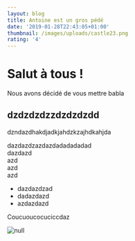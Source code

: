 ```yaml
---
layout: blog
title: Antoine est un gros pédé
date: '2019-01-28T22:43:05+01:00'
thumbnail: /images/uploads/castle23.png
rating: '4'
---
```

# Salut à tous !

Nous avons décidé de vous mettre babla

## dzdzdzdzzdzdzdzdd

dzndazdhakdjadkjahdzkzajhdkahjda

dazdazdzazdazdadadadadad\
dazdazd\
azd\
azd\
azd

* dazdazdzad
* dadazdazd
* azdazdazd

Coucuoucocuciccdaz

![null](/images/uploads/castle23.png)
